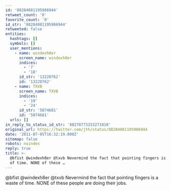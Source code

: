 ```yaml
---
id: '88284081195986944'
retweet_count: '0'
favorite_count: '0'
id_str: '88284081195986944'
retweeted: false
entities:
  hashtags: []
  symbols: []
  user_mentions:
    - name: windexh8er
      screen_name: windexh8er
      indices:
        - '7'
        - '18'
      id_str: '13220762'
      id: '13220762'
    - name: TXVB
      screen_name: TXVB
      indices:
        - '19'
        - '24'
      id_str: '5074681'
      id: '5074681'
  urls: []
in_reply_to_status_id_str: '88278773153271810'
original_url: https://twitter.com/jth/status/88284081195986944
date: '2011-07-05T16:32:19.000Z'
sitemap: false
robots: noindex
reply: true
title: >-
  @bfist @windexh8er @txvb Nevermind the fact that pointing fingers is a waste
  of time. NONE of these …
---
```


@bfist @windexh8er @txvb Nevermind the fact that pointing fingers is a waste of time. NONE of these people are doing their jobs.